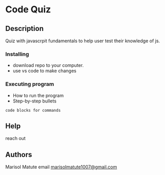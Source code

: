 

# Code Quiz


## Description

Quiz with javascrpit fundamentals to help user test their knowledge of js. 


### Installing

* download repo to your computer.
* use vs code to make changes

### Executing program

* How to run the program
* Step-by-step bullets
```
code blocks for commands
```

## Help

reach out

## Authors

Marisol Matute 
email marisolmatute1007@gmail.com


